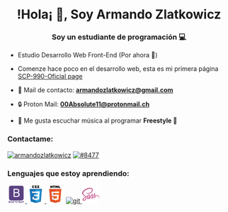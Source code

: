 <h1 align="center">!Hola¡ 👋, Soy Armando Zlatkowicz</h1>
<h3 align="center">Soy un estudiante de programación 💻</h3>

- Estudio Desarrollo Web Front-End (Por ahora 👀) 

- Comenze hace poco en el desarrollo web, esta es mi primera página [SCP-990-Oficial page](https://scp-990.000webhostapp.com/)

- 📧 Mail de contacto: **armandozlatkowicz@gmail.com**

- 🔒 Proton Mail: **00Absolute11@protonmail.ch**

- 🎵  Me gusta escuchar música al programar **Freestyle 🎤**

<h3 align="left"> Contactame: </h3>
<p align="left">
<a href="https://instagram.com/armandozlatkowicz" target="blank"><img align="center" src="https://raw.githubusercontent.com/rahuldkjain/github-profile-readme-generator/master/src/images/icons/Social/instagram.svg" alt="armandozlatkowicz" height="30" width="40" /></a>
<a href="https://discord.gg/Ialkaild#8477" target="blank"><img align="center" src="https://raw.githubusercontent.com/rahuldkjain/github-profile-readme-generator/master/src/images/icons/Social/discord.svg" alt="#8477" height="30" width="40" /></a>
</p>

<h3 align="left"> Lenguajes que estoy aprendiendo: </h3>
<p align="left"> <a href="https://getbootstrap.com" target="_blank"> <img src="https://raw.githubusercontent.com/devicons/devicon/master/icons/bootstrap/bootstrap-plain-wordmark.svg" alt="bootstrap" width="40" height="40"/> </a> <a href="https://www.w3schools.com/css/" target="_blank"> <img src="https://raw.githubusercontent.com/devicons/devicon/master/icons/css3/css3-original-wordmark.svg" alt="css3" width="40" height="40"/> </a>  <img src="https://raw.githubusercontent.com/devicons/devicon/master/icons/html5/html5-original-wordmark.svg" alt="html5" width="40" height="40"/> </a> <a href="https://git-scm.com/" target="_blank"> <img src="https://www.vectorlogo.zone/logos/git-scm/git-scm-icon.svg" alt="git" width="40" height="40"/> </a> <a href="https://www.w3.org/html/" target="_blank">  <a href="https://sass-lang.com" target="_blank"> <img src="https://raw.githubusercontent.com/devicons/devicon/master/icons/sass/sass-original.svg" alt="sass" width="40" height="40"/> </a> </p> 
